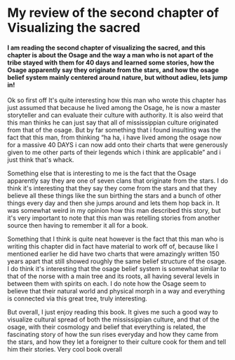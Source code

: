 # My review of the second chapter of Visualizing the sacred 

#### I am reading the second chapter of visualizing the sacred, and this chapter is about the Osage and the way a man who is not apart of the tribe stayed with them for 40 days and learned some stories, how the Osage apparently say they originate from the stars, and how the osage belief system mainly centered around nature, but without adieu, lets jump in!

Ok so first off It's quite interesting how this man who wrote this chapter has just assumed that because he lived among the Osage, he is now a master storyteller and can evaluate their culture with authority. It is also weird that this man thinks he can just say that all of mississippian culture originated from that of the osage. But by far something that i found insulting was the fact that this man, from thinking “ha ha, i have lived among the osage now for a massive 40 DAYS i can now add onto their charts that were generously given to me other parts of their legends which i think are applicable” and i just think that's whack.

Something else that is interesting to me is the fact that the Osage apparently say they are one of seven clans that originate from the stars. I do think it's interesting that they say they come from the stars and that they believe all these things like the sun birthing the stars and a bunch of other things every day and then she jumps around and lets them hop back in. It was somewhat weird  in my opinion how this man described this story, but it's very important to note that this man was retelling stories from another source then having to remember it all for a book.

Something that I think is quite neat however is the fact that this man who is writing this chapter did in fact have material to work off of, because like I mentioned earlier he did have two charts that were amazingly written 150 years apart that still showed roughly the same belief structure of the osage. I do think it's interesting that the osage belief system is somewhat similar to that of the norse with a main tree and its roots, all having several levels in between them with spirits on each. I do note how the Osage seem to believe that their natural world and physical morph in a way and everything is connected via this great tree, truly interesting.

But overall, I just enjoy reading this book. It gives me such a good way to visualize cultural spread of both the mississippian culture, and that of the osage, with their cosmology and belief that everything is related, the fascinating story of how the sun rises everyday and how they came from the stars, and how they let a foreigner to their culture cook for them and tell him their stories. Very cool book overall

